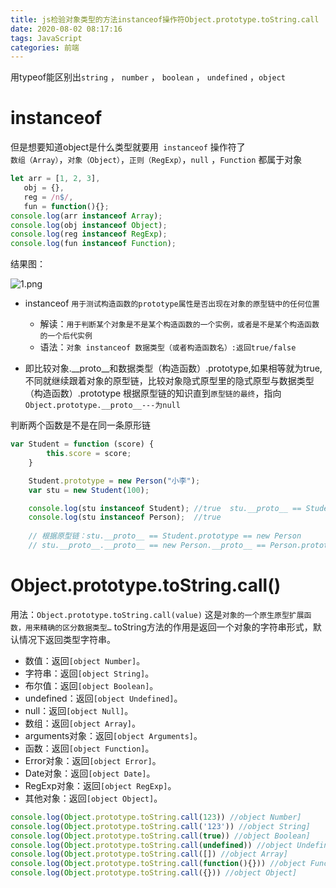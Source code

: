 ```yaml
---
title: js检验对象类型的方法instanceof操作符Object.prototype.toString.call
date: 2020-08-02 08:17:16
tags: JavaScript
categories: 前端
---
```



用typeof能区别出`string` ， `number` ， `boolean` ， `undefined` ，`object`  

# instanceof
但是想要知道object是什么类型就要用` instanceof` 操作符了  
`数组（Array）`，`对象（Object）`，`正则（RegExp）`，`null` ，`Function`  都属于对象
```js
let arr = [1, 2, 3],
   obj = {},
   reg = /n$/,
   fun = function(){};
console.log(arr instanceof Array);
console.log(obj instanceof Object);
console.log(reg instanceof RegExp);
console.log(fun instanceof Function);
```
结果图：
<!-- more -->
![1.png](/js检验对象类型的方法instanceof操作符Object.prototype.toString.call/1.png)

- instanceof  `用于测试构造函数的prototype属性是否出现在对象的原型链中的任何位置`
  + 解读：`用于判断某个对象是不是某个构造函数的一个实例，或者是不是某个构造函数的一个后代实例`
  + 语法：`对象 instanceof 数据类型（或者构造函数名）:返回true/false`

- 即比较对象.__proto__和数据类型（构造函数）.prototype,如果相等就为true,
  不同就继续跟着对象的原型链，比较对象隐式原型里的隐式原型与数据类型（构造函数）.prototype
  根据原型链的知识直到`原型链的最终`，指向`Object.prototype.__proto__---为null`

判断两个函数是不是在同一条原形链
```js
var Student = function (score) {
        this.score = score;
    }

    Student.prototype = new Person("小李");
    var stu = new Student(100);

    console.log(stu instanceof Student); //true  stu.__proto__ == Student.prototype很易理解
    console.log(stu instanceof Person);  //true
    
    // 根据原型链：stu.__proto__ == Student.prototype == new Person
    // stu.__proto__.__proto__ == new Person.__proto__ == Person.prototype
```

# Object.prototype.toString.call()
用法：`Object.prototype.toString.call(value)`
这是`对象的一个原生原型扩展函数，用来精确的区分数据类型…`
toString方法的作用是返回一个对象的字符串形式，默认情况下返回类型字符串。
- 数值：返回`[object Number]`。
- 字符串：返回`[object String]`。
- 布尔值：返回`[object Boolean]`。
- undefined：返回`[object Undefined]`。
- null：返回`[object Null]`。
- 数组：返回`[object Array]`。
- arguments对象：返回`[object Arguments]`。
- 函数：返回`[object Function]`。
- Error对象：返回`[object Error]`。
- Date对象：返回`[object Date]`。
- RegExp对象：返回`[object RegExp]`。
- 其他对象：返回`[object Object]`。

```js
console.log(Object.prototype.toString.call(123)) //object Number]
console.log(Object.prototype.toString.call('123')) //object String]
console.log(Object.prototype.toString.call(true)) //object Boolean]
console.log(Object.prototype.toString.call(undefined)) //object Undefined]
console.log(Object.prototype.toString.call([]) //object Array]
console.log(Object.prototype.toString.call(function(){})) //object Function]
console.log(Object.prototype.toString.call({})) //object Object]
```